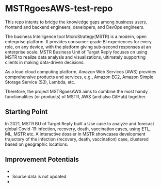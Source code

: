 
# MSTRgoesAWS-test-repo

This repo intents to bridge the knowledge gaps among business users, frontend and backend engineers, developers, and DevOps engineers.  

The business Intelligence tool MicroStrategy(MSTR) is a modern, open enterprise platform. It provides consumer-grade BI experiences for every role, on any device, with the platform giving sub-second responses at an enterprise scale. MSTR Business Unit of Target Reply focuses on using MSTR to realize data analysis and visualizations, ultimately supporting clients in making data-driven decisions.      

As a lead cloud computing platform, Amazon Web Services (AWS) provides comprehensive products and services, e.g., Amazon EC2, Amazon Simple Storage Service (S3), Lambda, etc.  

Therefore, the project MSTRgoesAWS aims to combine the most handy functionalities (or products) of MSTR, AWS (and also GitHub) together. 

## Starting Point
In 2021, MSTR BU of Target Reply built a Use case to analyze and forecast global Covid-19 infection, recovery, death, vaccination cases, using ETL, ML, MSTR etc. A interactive dossier in MSTR showcases development trajectory of the infection (recovery, death, vaccination) case, clustered based on geographic locations. 

## Improvement Potentials 
- 
- Source data is not updated
- 
